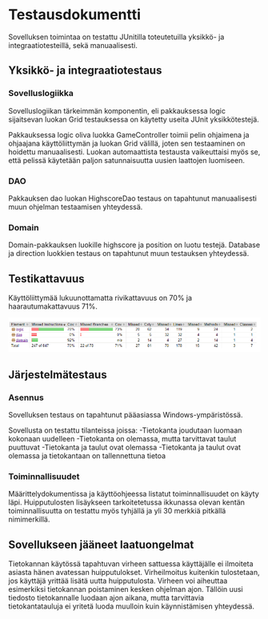 # Testausdokumentti

Sovelluksen toimintaa on testattu JUnitilla toteutetuilla yksikkö- ja integraatiotesteillä, sekä manuaalisesti.

## Yksikkö- ja integraatiotestaus

### Sovelluslogiikka

Sovelluslogiikan tärkeimmän komponentin, eli pakkauksessa logic sijaitsevan luokan Grid testauksessa on käytetty useita JUnit yksikkötestejä.

Pakkauksessa logic oliva luokka GameController toimii pelin ohjaimena ja ohjaajana käyttöliittymän ja luokan Grid välillä, joten sen testaaminen on hoidettu manuaalisesti. Luokan automaattista testausta vaikeuttaisi myös se, että pelissä käytetään paljon satunnaisuutta uusien laattojen luomiseen.

### DAO

Pakkauksen dao luokan HighscoreDao testaus on tapahtunut manuaalisesti muun ohjelman testaamisen yhteydessä.

### Domain

Domain-pakkauksen luokille  highscore ja position on luotu testejä. Database ja direction luokkien testaus on tapahtunut muun testauksen yhteydessä.

## Testikattavuus

Käyttöliittymää lukuunottamatta rivikattavuus on 70% ja haarautumakattavuus 71%.

<img src="https://github.com/heniko/otm-harjoitustyo/blob/master/dokumentaatio/kuvat/testikattavuus.png" width="600">

## Järjestelmätestaus

### Asennus

Sovelluksen testaus on tapahtunut pääasiassa Windows-ympäristössä.

Sovellusta on testattu tilanteissa joissa:
-Tietokanta joudutaan luomaan kokonaan uudelleen
-Tietokanta on olemassa, mutta tarvittavat taulut puuttuvat
-Tietokanta ja taulut ovat olemassa
-Tietokanta ja taulut ovat olemassa ja tietokantaan on tallennettuna tietoa

### Toiminnallisuudet

Määrittelydokumentissa ja käyttöohjeessa listatut toiminnallisuudet on käyty läpi. Huipputulosten lisäykseen tarkoitetetussa ikkunassa olevan kentän toiminnallisuutta on testattu myös tyhjällä ja yli 30 merkkiä pitkällä nimimerkillä.

## Sovellukseen jääneet laatuongelmat

Tietokannan käytössä tapahtuvan virheen sattuessa käyttäjälle ei ilmoiteta asiasta hänen avatessan huipputulokset. Virheilmoitus kuitenkin tulostetaan, jos käyttäjä yrittää lisätä uutta huipputulosta. Virheen voi aiheuttaa esimerkiksi tietokannan poistaminen kesken ohjelman ajon. Tällöin uusi tiedosto tietokannalle luodaan ajon aikana, mutta tarvittavia tietokantatauluja ei yritetä luoda muulloin kuin käynnistämisen yhteydessä.
